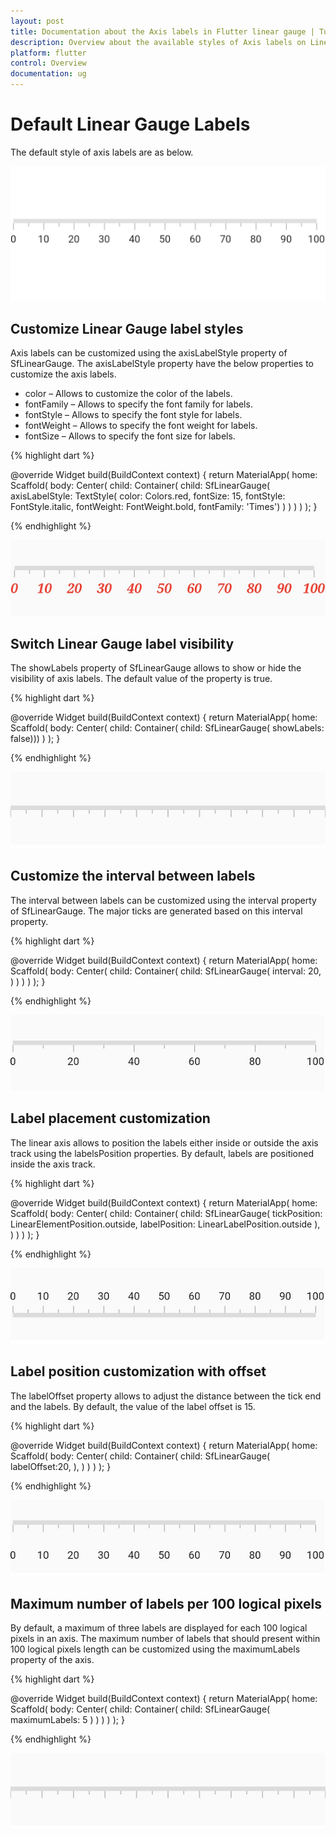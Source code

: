 ```yaml
---
layout: post
title: Documentation about the Axis labels in Flutter linear gauge | Tutorials Flutter Linear Gauge widget| Syncfusion
description: Overview about the available styles of Axis labels on Linear Gauge  Flutter widget.
platform: flutter
control: Overview
documentation: ug
---
```


# Default Linear Gauge Labels

The default style of axis labels are as below.

![Initialize linear gauge for axis](images/getting-started/default_linear_gauge.png)

## Customize Linear Gauge label styles

Axis labels can be customized using the axisLabelStyle property of SfLinearGauge. The axisLabelStyle property have the below properties to customize the axis labels.

* color – Allows to customize the color of the labels.
* fontFamily – Allows to specify the font family for labels.
* fontStyle – Allows to specify the font style for labels.
* fontWeight – Allows to specify the font weight for labels.
* fontSize – Allows to specify the font size for labels.

{% highlight dart %} 

@override
Widget build(BuildContext context) {
  return MaterialApp(
      home: Scaffold(
          body: Center(
              child: Container(
                  child: SfLinearGauge(
                    axisLabelStyle: TextStyle(
                        color: Colors.red,
                        fontSize: 15,
                        fontStyle: FontStyle.italic,
                        fontWeight: FontWeight.bold,
                        fontFamily: 'Times')
                  )
              )
          )
      )
  );
}

{% endhighlight %}

![Customize linear gauge axis label style](images/axis-labels/customize_label_style.png)

## Switch Linear Gauge label visibility

The showLabels property of SfLinearGauge allows to show or hide the visibility of axis labels. The default value of the property is true.

{% highlight dart %} 

@override
Widget build(BuildContext context) {
  return MaterialApp(
      home: Scaffold(
          body: Center(
              child: Container(
                  child: SfLinearGauge(
                   showLabels: false)))
      )
  );
}

{% endhighlight %}

![switch linear gauge axis label visibility](images/axis-labels/axis_label_visibility.png)

## Customize the interval between labels

The interval between labels can be customized using the interval property of SfLinearGauge. The major ticks are generated based on this interval property.

{% highlight dart %} 

@override
Widget build(BuildContext context) {
  return MaterialApp(
      home: Scaffold(
          body: Center(
              child: Container(
                  child: SfLinearGauge(
                   interval: 20,
                  )
              )
          )
      )
  );
}

{% endhighlight %}

![set maximum labels interval in axis track](images/axis-labels/axis_label_interval.png)

## Label placement customization

The linear axis allows to position the labels either inside or outside the axis track using the labelsPosition properties. By default, labels are positioned inside the axis track.

{% highlight dart %} 

@override
Widget build(BuildContext context) {
  return MaterialApp(
      home: Scaffold(
          body: Center(
              child: Container(
                child: SfLinearGauge(
                    tickPosition: LinearElementPosition.outside,
                    labelPosition: LinearLabelPosition.outside
                ),
              )
          )
      )
  );
}

{% endhighlight %}

![flutter linear gauge label placement](images/axis-labels/label-placement.png)


## Label position customization with offset

The labelOffset property allows to adjust the distance between the tick end and the labels. By default, the value of the label offset is 15.

{% highlight dart %} 

@override
Widget build(BuildContext context) {
  return MaterialApp(
      home: Scaffold(
          body: Center(
              child: Container(
                child: SfLinearGauge(
                  labelOffset:20,
                ),
              )
          )
      )
  );
}

{% endhighlight %}

![set maximum labels position in axis track](images/axis-labels/label_offset.png)

##  Maximum number of labels per 100 logical pixels

By default, a maximum of three labels are displayed for each 100 logical pixels in an axis. The maximum number of labels that should present within 100 logical pixels length can be customized using the maximumLabels property of the axis. 

{% highlight dart %} 

@override
Widget build(BuildContext context) {
  return MaterialApp(
      home: Scaffold(
          body: Center(
              child: Container(
                  child: SfLinearGauge(
                    maximumLabels: 5
                  )
              )
          )
      )
  );
}

{% endhighlight %}

![set maximum labels interval in axis track](images/axis-labels/axis_label_visibility.png)